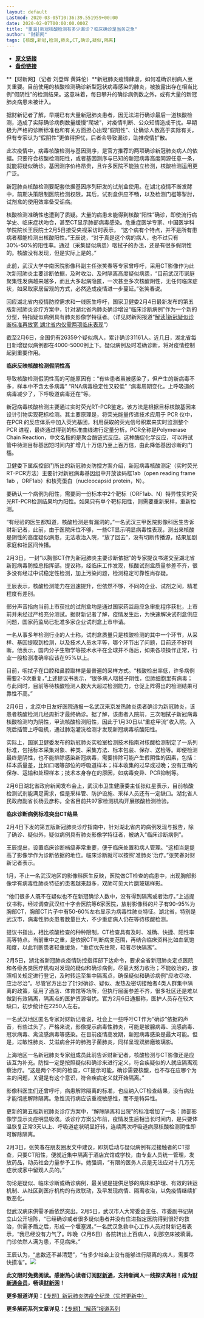 ```yaml
---
layout: default
Lastmod: 2020-03-05T10:36:39.551959+00:00
date: 2020-02-07T00:00:00.000Z
title: "重温|新冠核酸检测有多少漏诊？临床确诊是当务之急"
author: "财新网"
tags: [核酸,新冠,检测,肺炎,CT,确诊,疑似,隔离]
---
```


* [**原文链接**](http://china.caixin.com/2020-02-07/101512519.html)
* [**备份链接**](http://archive.ph/yqzk1)


**【财新网】（记者 刘登辉 黄姝伦）**新冠肺炎疫情肆虐，如何准确识别病人至关重要。目前使用的核酸检测确诊新型冠状病毒感染的肺炎，被披露出存在相当比例“假阴性”的检测结果。这意味着，每日攀升的确诊病例数之外，或有大量的新冠肺炎病患未被计入。

据财新记者了解，早期已有大量新冠肺炎患者，因无法进行确诊最后一道核酸检测，造成了实际确诊病例数量缓慢“爬坡”，对疫情判断、公众知情造成干扰。早期极为严格的诊断标准也和有关方面担心出现“假阳性”、让确诊人数高于实际有关，但有专家认为“假阴性”更值得担忧，后者会导致漏诊，助推疫情扩散。

此次疫情中，病毒核酸检测与基因测序，是官方推荐的两项确诊新冠肺炎病人的依据。只要符合核酸检测阳性，或者基因测序与已知的新冠病毒高度同源任意一条，就能将疑似确诊。基因测序价格昂贵，且许多医院不能独立检测，核酸检测运用更广泛。

新冠肺炎核酸检测要配套依据基因序列研发的试剂盒使用。在湖北疫情不断发酵中，前期决策限制医院检测权限，其后，试剂盒供应不畅，以及检测门槛等掣肘，试剂盒的使用效率备受诟病。

核酸检测准确性也遭到了质疑。大量的病患未能得到核酸“阳性”确诊，即使流行病学史、临床症状吻合，甚至CT显示肺部病毒感染。危重症医学专家、中国医学科学院院长王辰院士2月5日接受央视采访时表示， “这个病有个特点，并不是所有患病者都能检测出核酸阳性。”王辰说，“对于真是这个病的病人，也不过只有30%-50%的阳性率。通过（采集疑似病患）咽拭子的办法，还是有很多假阴性的。核酸没有发现，但是实际上是的。”

此前，武汉大学中南医院影像科副主任张笑春等专家曾呼吁，采用CT影像作为此次新冠肺炎主要诊断依据，及时收治、及时隔离高度疑似病患，“目前武汉市家庭聚集性发病越来越多，而且大多起病隐匿，一次甚至多次核酸阴性，无任何临床症状，如采取家居留观的方式，必然造成疫情进一步蔓延。”张笑春说。

回应湖北省内疫情防控需求和一线医生呼吁，国家卫健委2月4日最新发布的第五版新冠肺炎诊疗方案中，针对湖北省内肺炎确诊增设“临床诊断病例”作为一个新的分型，特指疑似病例具有肺炎影像学特征者。（详见财新网报道“[解读|新冠疑似诊断标准再放宽 湖北省内仅需两项临床表现](http://www.caixin.com/2020-02-05/101511886.html)”）

截至2月6日，全国仍有26359个疑似病人，累计确诊31161人。近几日，湖北省每日新增疑似病例都在4000-5000例上下。疑似病例及时准确诊断，将对疫情控制起到重要作用。

**临床反映核酸检测假阴性高**

导致核酸检测假阴性高的可能原因有：“有些患者虽被感染了，但产生的新病毒不多，样本中不含太多病毒” “RNA病毒稳定性又较低” “病毒周期变化，上呼吸道的病毒减少了，下呼吸道病毒还在”等。

新冠病毒核酸检测主要通过实时荧光RT-PCR鉴定。该方法是根据目标核酸基因来设计引物实现靶标检测。其主要原理是，将荧光能量传递技术应用于 PCR 仪中，在PCR 的反应体系中加入荧光基团，利用获取的荧光信号积累来实时监测整个 PCR 进程，最终通过得到的标准曲线进行定量分析。PCR全称是Polymerase Chain Reaction，中文名指的是聚合酶链式反应。这种酶促化学反应，可以将试管中待测目标基因短时间内扩增几十万倍乃至上百万倍，由此降低基因诊断的门槛。

卫健委下属疾控部门所出的新冠肺炎防控方案介绍，新冠病毒核酸测定（实时荧光RT-PCR方法）主要针对新冠病毒基因组中开放读码框1ab（open reading frame 1ab ，ORF1ab）和核壳蛋白（nucleocapsid protein，N）。

要确认一个病例为阳性，需要同一份标本中2个靶标（ORF1ab、N）特异性实时荧光RT-PCR检测结果均为阳性。如果只有单个靶标阳性，则需要重新采样，重新检测。

“有经验的医生都知道，核酸检测是有漏洞的。”一名武汉三甲医院影像科医生告诉财新记者，此前，由于医院床位不够，一些CT显示明显病毒性表现，测出来核酸是阴性的高度疑似病患，无法收治入院，“放了回去”，没有切断传播源，结果加剧家庭和社区间传播。

2月3日，一封“以胸部CT作为新冠肺炎主要诊断依据”的专家提议书递交至湖北省新冠病毒防控总指挥部。提议称，经临床工作发现，核酸试剂盒质量参差不齐，很多没有经过中试稳定性检测，加上污染问题，检测稳定可靠性尚存疑。

王辰表示，核酸检测能力在迅速提升，但依然不够，不同的企业、试剂之间，精准程度有差别。

部分声音指向当前上市获批的试剂盒均是通过国家药监局应急审批程序获批，上市前并未经过严格充分测试。据财新记者了解，疫情发生后，为快速解决试剂盒供应问题，国家药监局已批准多家企业试剂盒上市申请。

一名从事多年检测行业的人士称，试剂盒质量只是核酸检测的其中一个环节，从采样、基因提取到检测，以及技术人员水平等，哪个环节出了问题，目前还不好判断。他表示，国内分子生物学等技术水平在全球并不落后，如果各项操作正常，行业一般检测准确率应该在95%以上。

目前，咽拭子在口腔和鼻腔取样是最普遍的采样方式。“核酸检出率低，许多病例需要2-3次重复，”上述提议书表示，“很多病人咽拭子阴性，但肺细胞里有病毒；与此同时，目前等待核酸检测人数大大超过检测能力，仓促上阵得出的检测结果可靠性不高。”

2月6日 ，北京中日友好医院通报一名武汉来京发热肺炎患者确诊为新冠肺炎，该患者核酸检测几经周折才最终确诊。据了解，该患者入院前，三次咽拭子新冠病毒核酸检测均为阴性，甲流核酸检测阳性，因此于1月30日以“重症甲流”收入院。入院后插管上呼吸机，通过肺泡灌洗检测才发现新冠病毒核酸阳性。

实际上，国家卫健委发布的新冠肺炎实验室检测技术指南对核酸检测制定了一系列标准，包括标本采集对象、种类、采集方法、标本包装、保存、送检等。即便检测最终是阴性，也不能排除感染新冠病毒，需要排除可能产生假阴性的因素，包括：样本质量差，比如口咽等部位的呼吸道样本；样本收集的过早或过晚；没有正确的保存、运输和处理样本；技术本身存在的原因，如病毒变异、PCR抑制等。

2月6日湖北省政府新闻发布会上，武汉市卫生健康委主任张红星表示，目前核酸检测试剂能满足需求，但是采样管、防护设施、采样人员还有一定缺口。湖北省人民政府副省长杨云彦称，全省目前共97家检测机构开展核酸检测检验。

**临床诊断病例标准突出CT结果**

2月4日下发的第五版新冠肺炎诊疗指南中，针对湖北省内的病例发现与报告，除了确诊、疑似外，疑似病例具有肺炎影像学特征者，被纳入“临床诊断病例”。

王辰提出，设置临床诊断档级非常重要，便于临床处置和病人管理。“这相当是提高了影像学作为诊断依据的地位。临床诊断就可以按照'准肺炎'治疗。”张笑春对财新记者表示。

1月，不止一名武汉地区的影像科医生反映，医院做CT检查的病患中，出现胸部影像学有病毒性肺炎特征的患者越来越多，双肺可见大片磨玻璃样影。

“他们很多人既不在疑似也不在新冠确诊人数中，没有得到隔离或者治疗。”上述提议书称，经过调查武汉红十字会医院等6家医院，放射影像科的片子有90-95%为胸部CT，胸部CT片子中有50-60%左右显示为病毒性肺炎特征。湖北省，特别是武汉市，病毒性肺炎患者数量巨大，不少重症病人仍在等待核酸检测。

提议书指出，相比核酸检查的种种限制，CT检查具有及时、准确、快捷、阳性率高等特点。当前重中之重，是依据CT判断病变范围，再结合临床资料比如血氧饱和度，以此判断患者轻重缓急，“重症优先住院，轻者尽快隔离”。

2月5日，湖北省新冠肺炎疫情防控指挥部下达命令，要求全省新冠肺炎定点医院和各级各类医疗机构对发现的疑似和确诊病例，尽最大努力收治；不能收治的，按照相关规定进行登记，及时转运至集中隔离点，确保疑似和确诊病例“应收尽收、应治尽治”。尽管官方出台了针对确诊、疑似、发热及密切接触者4类人群集中隔离的政策，征用了酒店、体育馆等场所，但执行层面参差不齐，很多社区还是难以做到有效隔离，隔离点的医护资源堪忧。官方2月6日通报称，医护人员存在较大缺口，初步统计在2250人左右。

一名武汉地区匿名专家对财新记者说，社会上一些呼吁CT作为“确诊”依据的声音，有些过头了。严格来说，影像提示病毒性肺炎，可能是被腺病毒、流感病毒、冠状病毒、禽流感病毒等感染。在目前疫情高发期，新冠病毒感染是最大可能。但是，过敏性肺炎、艾滋病合并的肺孢子菌肺炎，同样呈现双肺磨玻璃影。

上海地区一名新冠肺炎专家组成员此前告诉财新记者，核酸检测与CT影像还是应该互为补充。防控一定是按照疑似和确诊来进行定义，符合疾疑似的人就应隔离观察治疗。“这是两个不同的检查，CT提示可能，确诊需要核酸，也不存在应哪个为主的问题，关键是有这个意识，符合疾病定义就开始隔离。”

影像科医生们还曾呼吁，病患解除隔离的标准，也应纳入CT检查结果，没有病灶才能彻底解除隔离。急性流行病应该重视敏感性，而不是特异性。

更新的第五版新冠肺炎诊疗方案中，“解除隔离和出院”的标准增加了一条：肺部影像学显示炎症明显吸收。该诊疗方案公布前，疫情发生后相当长时间内，是只要体温恢复正常3天以上、呼吸道症状明显好转，连续两次呼吸道病原核酸检测阴性即可解除隔离。

2月3日，张笑春在朋友圈发文中建议，即刻启动与疑似病例有过接触者的CT排查，只要CT阳性，便就近集中隔离于酒店宾馆或学校，由专业人员统一管理，发放药品，动员社会力量参予工作。她强调，“有限的医务人员是无法应对十几万无症状或家中留观人员的。”

勿论是疑似、临床诊断或确诊病例，最关键是提供足够的病床和护理、有效的转运机制、从社区到医疗机构的有效联动，及早发现病情、隔离收治，以免疫情继续扩散恶化。

但武汉病床供需矛盾依然突出。2月5日，武汉市人大常委会主任、市委副书记胡立山公开坦陈，“已经确诊或者很多疑似患者并没有住进指定医院得到很好的救治，供需矛盾之后，形成一个堰塞湖。”一名武汉急救中心工作人员对财新记者表示，“我已经没有力气了。昨晚（2月6日）各院转出上百病人，刹那空床被填满，门诊依然人满为患，不见病床。”

王辰认为，“底数还不甚清楚”，“有多少社会上没有能够进行隔离的病人，需要尽快摸准”。[![](/images/post/d02a42d9cb3dec9320e5f550278911c7.ico)](http://china.caixin.com/2020-02-07/101512519.html)

**此文限时免费阅读。感谢热心读者订阅[财新通](http://mall.caixin.com/mall/web/product/product.html?id=733&originReferrer=appfree&channelSource=appfree)，支持新闻人一线探求真相！成为[财新通会员](http://mall.caixin.com/mall/web/list/list.html?type=127&originReferrer=appfree&channelSource=appfree)，畅读[财新网](https://datayi.cn/1lnZaaidYRRn)！**

**更多报道详见：**[【专题】新冠肺炎防疫全纪录（实时更新中）](http://m.app.caixin.com/m_topic_detail/1473.html)

**更多解药系列文章详见：**[【专题】“解药”报道系列](http://m.app.caixin.com/m_topic_detail/1385.html)

